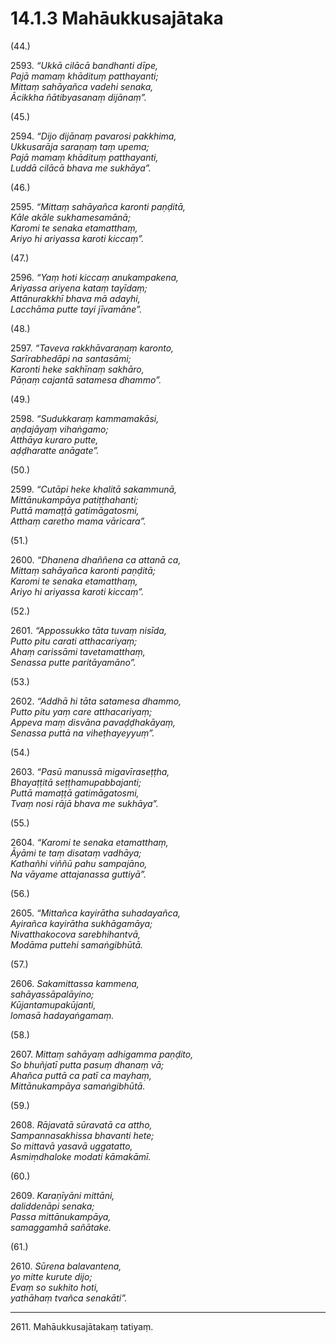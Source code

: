 # 14.1.3 Mahāukkusajātaka

(44.)

2593\. _“Ukkā cilācā bandhanti dīpe,_  
_Pajā mamaṃ khādituṃ patthayanti;_  
_Mittaṃ sahāyañca vadehi senaka,_  
_Ācikkha ñātibyasanaṃ dijānaṃ”._  

(45.)

2594\. _“Dijo dijānaṃ pavarosi pakkhima,_  
_Ukkusarāja saraṇaṃ taṃ upema;_  
_Pajā mamaṃ khādituṃ patthayanti,_  
_Luddā cilācā bhava me sukhāya”._  

(46.)

2595\. _“Mittaṃ sahāyañca karonti paṇḍitā,_  
_Kāle akāle sukhamesamānā;_  
_Karomi te senaka etamatthaṃ,_  
_Ariyo hi ariyassa karoti kiccaṃ”._  

(47.)

2596\. _“Yaṃ hoti kiccaṃ anukampakena,_  
_Ariyassa ariyena kataṃ tayīdaṃ;_  
_Attānurakkhī bhava mā adayhi,_  
_Lacchāma putte tayi jīvamāne”._  

(48.)

2597\. _“Taveva rakkhāvaraṇaṃ karonto,_  
_Sarīrabhedāpi na santasāmi;_  
_Karonti heke sakhīnaṃ sakhāro,_  
_Pāṇaṃ cajantā satamesa dhammo”._  

(49.)

2598\. _“Sudukkaraṃ kammamakāsi,_  
_aṇḍajāyaṃ vihaṅgamo;_  
_Atthāya kuraro putte,_  
_aḍḍharatte anāgate”._  

(50.)

2599\. _“Cutāpi heke khalitā sakammunā,_  
_Mittānukampāya patiṭṭhahanti;_  
_Puttā mamaṭṭā gatimāgatosmi,_  
_Atthaṃ caretho mama vāricara”._  

(51.)

2600\. _“Dhanena dhaññena ca attanā ca,_  
_Mittaṃ sahāyañca karonti paṇḍitā;_  
_Karomi te senaka etamatthaṃ,_  
_Ariyo hi ariyassa karoti kiccaṃ”._  

(52.)

2601\. _“Appossukko tāta tuvaṃ nisīda,_  
_Putto pitu carati atthacariyaṃ;_  
_Ahaṃ carissāmi tavetamatthaṃ,_  
_Senassa putte paritāyamāno”._  

(53.)

2602\. _“Addhā hi tāta satamesa dhammo,_  
_Putto pitu yaṃ care atthacariyaṃ;_  
_Appeva maṃ disvāna pavaḍḍhakāyaṃ,_  
_Senassa puttā na viheṭhayeyyuṃ”._  

(54.)

2603\. _“Pasū manussā migavīraseṭṭha,_  
_Bhayaṭṭitā seṭṭhamupabbajanti;_  
_Puttā mamaṭṭā gatimāgatosmi,_  
_Tvaṃ nosi rājā bhava me sukhāya”._  

(55.)

2604\. _“Karomi te senaka etamatthaṃ,_  
_Āyāmi te taṃ disataṃ vadhāya;_  
_Kathañhi viññū pahu sampajāno,_  
_Na vāyame attajanassa guttiyā”._  

(56.)

2605\. _“Mittañca kayirātha suhadayañca,_  
_Ayirañca kayirātha sukhāgamāya;_  
_Nivatthakocova sarebhihantvā,_  
_Modāma puttehi samaṅgibhūtā._  

(57.)

2606\. _Sakamittassa kammena,_  
_sahāyassāpalāyino;_  
_Kūjantamupakūjanti,_  
_lomasā hadayaṅgamaṃ._  

(58.)

2607\. _Mittaṃ sahāyaṃ adhigamma paṇḍito,_  
_So bhuñjatī putta pasuṃ dhanaṃ vā;_  
_Ahañca puttā ca patī ca mayhaṃ,_  
_Mittānukampāya samaṅgibhūtā._  

(59.)

2608\. _Rājavatā sūravatā ca attho,_  
_Sampannasakhissa bhavanti hete;_  
_So mittavā yasavā uggatatto,_  
_Asmiṃdhaloke modati kāmakāmī._  

(60.)

2609\. _Karaṇīyāni mittāni,_  
_daliddenāpi senaka;_  
_Passa mittānukampāya,_  
_samaggamhā sañātake._  

(61.)

2610\. _Sūrena balavantena,_  
_yo mitte kurute dijo;_  
_Evaṃ so sukhito hoti,_  
_yathāhaṃ tvañca senakāti”._  

---

2611\. Mahāukkusajātakaṃ tatiyaṃ.
